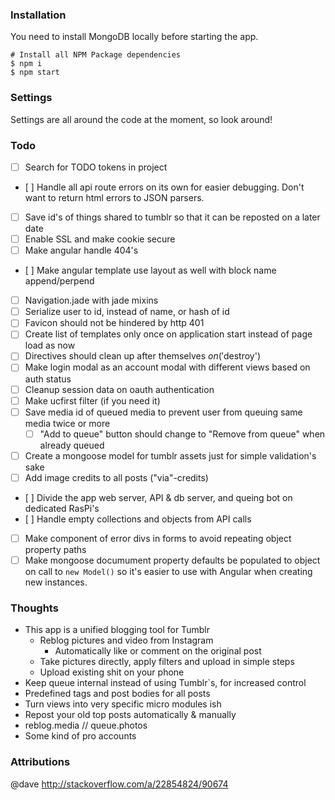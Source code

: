 ### Installation

You need to install MongoDB locally before starting the app.

    # Install all NPM Package dependencies
    $ npm i
    $ npm start

### Settings

Settings are all around the code at the moment, so look around!

### Todo

- [ ] Search for TODO tokens in project
- [ ] Handle all api route errors on its own for easier debugging. Don't want to return html errors to JSON parsers.
- [ ] Save id's of things shared to tumblr so that it can be reposted on a later date
- [ ] Enable SSL and make cookie secure
- [ ] Make angular handle 404's
- [ ] Make angular template use layout as well with block name append/perpend
- [ ] Navigation.jade with jade mixins
- [ ] Serialize user to id, instead of name, or hash of id
- [ ] Favicon should not be hindered by http 401
- [ ] Create list of templates only once on application start instead of page load as now
- [ ] Directives should clean up after themselves $on('$destroy')
- [ ] Make login modal as an account modal with different views based on auth status
- [ ] Cleanup session data on oauth authentication
- [ ] Make ucfirst filter (if you need it)
- [ ] Save media id of queued media to prevent user from queuing same media twice or more
  - [ ] "Add to queue" button should change to "Remove from queue" when already queued
- [ ] Create a mongoose model for tumblr assets just for simple validation's sake
- [ ] Add image credits to all posts ("via"-credits)
- [ ] Divide the app web server, API & db server, and queing bot on dedicated RasPi's
- [ ] Handle empty collections and objects from API calls
- [ ] Make component of error divs in forms to avoid repeating object property paths
- [ ] Make mongoose documument property defaults be populated to object on call to `new Model()` so it's easier to use with Angular when creating new instances.

### Thoughts

  - This app is a unified blogging tool for Tumblr
    - Reblog pictures and video from Instagram
      - Automatically like or comment on the original post
    - Take pictures directly, apply filters and upload in simple steps
    - Upload existing shit on your phone
  - Keep queue internal instead of using Tumblr`s, for increased control
  - Predefined tags and post bodies for all posts
  - Turn views into very specific micro modules ish
  - Repost your old top posts automatically & manually
  - reblog.media // queue.photos
  - Some kind of pro accounts

### Attributions

  @dave http://stackoverflow.com/a/22854824/90674
